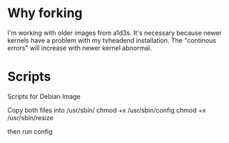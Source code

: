 # Why forking
I'm working with older images from a1d3s. It's necessary because newer kernels have a problem with my tvheadend installation. The "continous errors" will increase with newer kernel abnormal.

# Scripts
Scripts for Debian Image

Copy both files into /usr/sbin/
chmod +x /usr/sbin/config
chmod +x /usr/sbin/resize

then run config
